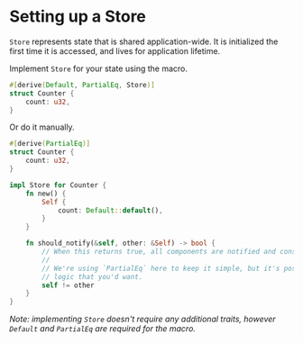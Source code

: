 # Setting up a Store

`Store` represents state that is shared application-wide. It is initialized the first time it is
accessed, and lives for application lifetime.

Implement `Store` for your state using the macro.

```rust
#[derive(Default, PartialEq, Store)]
struct Counter {
    count: u32,
}
```

Or do it manually.

```rust
#[derive(PartialEq)]
struct Counter {
    count: u32,
}

impl Store for Counter {
    fn new() {
        Self {
            count: Default::default(),
        }
    }

    fn should_notify(&self, other: &Self) -> bool {
        // When this returns true, all components are notified and consequently re-render.
        //
        // We're using `PartialEq` here to keep it simple, but it's possible to use any custom
        // logic that you'd want.
        self != other
    }
}
```

*Note: implementing `Store` doesn't require any additional traits, however `Default` and
`PartialEq` are required for the macro.*
